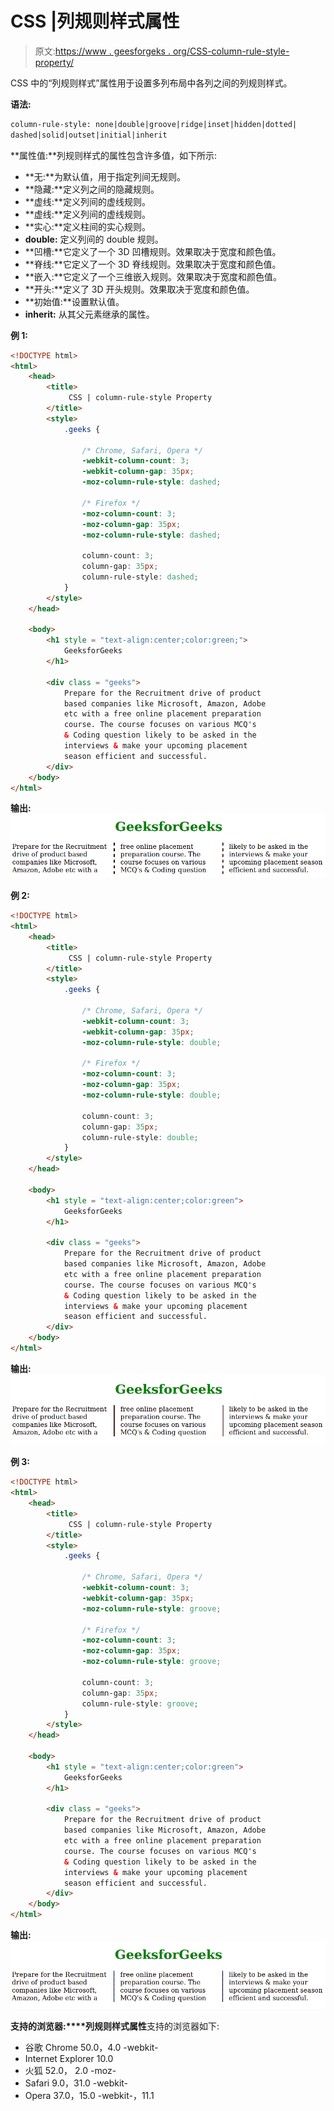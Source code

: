 # CSS |列规则样式属性

> 原文:[https://www . geesforgeks . org/CSS-column-rule-style-property/](https://www.geeksforgeeks.org/css-column-rule-style-property/)

CSS 中的“列规则样式”属性用于设置多列布局中各列之间的列规则样式。

**语法:**

```html
column-rule-style: none|double|groove|ridge|inset|hidden|dotted|
dashed|solid|outset|initial|inherit
```

**属性值:**列规则样式的属性包含许多值，如下所示:

*   **无:**为默认值，用于指定列间无规则。
*   **隐藏:**定义列之间的隐藏规则。
*   **虚线:**定义列间的虚线规则。
*   **虚线:**定义列间的虚线规则。
*   **实心:**定义柱间的实心规则。
*   **double:** 定义列间的 double 规则。
*   **凹槽:**它定义了一个 3D 凹槽规则。效果取决于宽度和颜色值。
*   **脊线:**它定义了一个 3D 脊线规则。效果取决于宽度和颜色值。
*   **嵌入:**它定义了一个三维嵌入规则。效果取决于宽度和颜色值。
*   **开头:**定义了 3D 开头规则。效果取决于宽度和颜色值。
*   **初始值:**设置默认值。
*   **inherit:** 从其父元素继承的属性。

**例 1:**

```html
<!DOCTYPE html>
<html>
    <head>
        <title>
             CSS | column-rule-style Property
        </title>
        <style>
            .geeks {

                /* Chrome, Safari, Opera */
                -webkit-column-count: 3;
                -webkit-column-gap: 35px;
                -moz-column-rule-style: dashed;

                /* Firefox */
                -moz-column-count: 3;
                -moz-column-gap: 35px;
                -moz-column-rule-style: dashed;

                column-count: 3;
                column-gap: 35px;
                column-rule-style: dashed;
            }
        </style>
    </head>

    <body>
        <h1 style = "text-align:center;color:green;">
            GeeksforGeeks
        </h1>

        <div class = "geeks">
            Prepare for the Recruitment drive of product
            based companies like Microsoft, Amazon, Adobe
            etc with a free online placement preparation
            course. The course focuses on various MCQ's
            & Coding question likely to be asked in the
            interviews & make your upcoming placement 
            season efficient and successful. 
        </div>
    </body>
</html>                    
```

**输出:**
![](img/2bfa98e7d712258568085f7888e8170b.png)

**例 2:**

```html
<!DOCTYPE html>
<html>
    <head>
        <title>
             CSS | column-rule-style Property
        </title>
        <style>
            .geeks {

                /* Chrome, Safari, Opera */
                -webkit-column-count: 3;
                -webkit-column-gap: 35px;
                -moz-column-rule-style: double;

                /* Firefox */
                -moz-column-count: 3;
                -moz-column-gap: 35px;
                -moz-column-rule-style: double;

                column-count: 3;
                column-gap: 35px;
                column-rule-style: double;
            }
        </style>
    </head>

    <body>
        <h1 style = "text-align:center;color:green">
            GeeksforGeeks
        </h1>

        <div class = "geeks">
            Prepare for the Recruitment drive of product
            based companies like Microsoft, Amazon, Adobe
            etc with a free online placement preparation
            course. The course focuses on various MCQ's
            & Coding question likely to be asked in the
            interviews & make your upcoming placement 
            season efficient and successful. 
        </div>
    </body>
</html>                    
```

**输出:**
![](img/b83287e080f756e47c5072a966aa156c.png)

**例 3:**

```html
<!DOCTYPE html>
<html>
    <head>
        <title>
             CSS | column-rule-style Property
        </title>
        <style>
            .geeks {

                /* Chrome, Safari, Opera */
                -webkit-column-count: 3;
                -webkit-column-gap: 35px;
                -moz-column-rule-style: groove;

                /* Firefox */
                -moz-column-count: 3;
                -moz-column-gap: 35px;
                -moz-column-rule-style: groove;

                column-count: 3;
                column-gap: 35px;
                column-rule-style: groove;
            }
        </style>
    </head>

    <body>
        <h1 style = "text-align:center;color:green">
            GeeksforGeeks
        </h1>

        <div class = "geeks">
            Prepare for the Recruitment drive of product
            based companies like Microsoft, Amazon, Adobe
            etc with a free online placement preparation
            course. The course focuses on various MCQ's
            & Coding question likely to be asked in the
            interviews & make your upcoming placement 
            season efficient and successful. 
        </div>
    </body>
</html>                    
```

**输出:**
![](img/055a9589eb15505ce4041572686a52dd.png)

**支持的浏览器:****列规则样式属性**支持的浏览器如下:

*   谷歌 Chrome 50.0，4.0 -webkit-
*   Internet Explorer 10.0
*   火狐 52.0， 2.0 -moz-
*   Safari 9.0，31.0 -webkit-
*   Opera 37.0，15.0 -webkit-，11.1